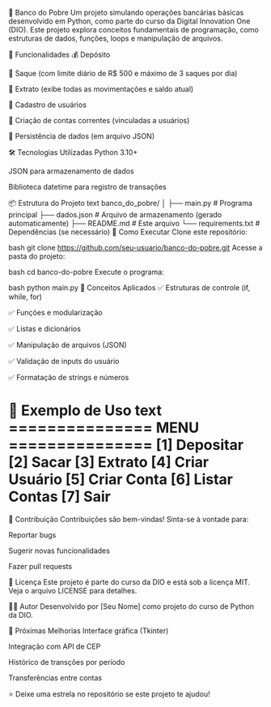 🏦 Banco do Pobre
Um projeto simulando operações bancárias básicas desenvolvido em Python, como parte do curso da Digital Innovation One (DIO). Este projeto explora conceitos fundamentais de programação, como estruturas de dados, funções, loops e manipulação de arquivos.

📌 Funcionalidades
💰 Depósito

💸 Saque (com limite diário de R$ 500 e máximo de 3 saques por dia)

📄 Extrato (exibe todas as movimentações e saldo atual)

👤 Cadastro de usuários

🏢 Criação de contas correntes (vinculadas a usuários)

💾 Persistência de dados (em arquivo JSON)

🛠️ Tecnologias Utilizadas
Python 3.10+

JSON para armazenamento de dados

Biblioteca datetime para registro de transações

📦 Estrutura do Projeto
text
banco_do_pobre/
│
├── main.py                 # Programa principal
├── dados.json              # Arquivo de armazenamento (gerado automaticamente)
├── README.md               # Este arquivo
└── requirements.txt        # Dependências (se necessário)
🚀 Como Executar
Clone este repositório:

bash
git clone https://github.com/seu-usuario/banco-do-pobre.git
Acesse a pasta do projeto:

bash
cd banco-do-pobre
Execute o programa:

bash
python main.py
🧠 Conceitos Aplicados
✅ Estruturas de controle (if, while, for)

✅ Funções e modularização

✅ Listas e dicionários

✅ Manipulação de arquivos (JSON)

✅ Validação de inputs do usuário

✅ Formatação de strings e números

📝 Exemplo de Uso
text
=============== MENU ===============
[1] Depositar
[2] Sacar
[3] Extrato
[4] Criar Usuário
[5] Criar Conta
[6] Listar Contas
[7] Sair
====================================
🤝 Contribuição
Contribuições são bem-vindas! Sinta-se à vontade para:

Reportar bugs

Sugerir novas funcionalidades

Fazer pull requests

📄 Licença
Este projeto é parte do curso da DIO e está sob a licença MIT. Veja o arquivo LICENSE para detalhes.

👨‍💻 Autor
Desenvolvido por [Seu Nome] como projeto do curso de Python da DIO.

🎯 Próximas Melhorias
Interface gráfica (Tkinter)

Integração com API de CEP

Histórico de transções por período

Transferências entre contas

⭐ Deixe uma estrela no repositório se este projeto te ajudou!



